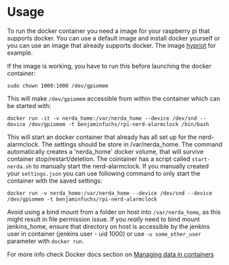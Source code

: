 # Usage

To run the docker container you need a image for your raspberry pi that supports
docker. You can use a default image and install docker yourself or you can use
an image that already supports docker. The image
[hypriot](https://blog.hypriot.com/getting-started-with-docker-on-your-arm-device/)
for example.

If the image is working, you have to run this before launching the docker container:
```
sudo chown 1000:1000 /dev/gpiomem
```

This will make `/dev/gpiomem` accessible from within the container which can be started with:

```
docker run -it -v nerda_home:/var/nerda_home --device /dev/snd --device /dev/gpiomem -t benjaminfuchs/rpi-nerd-alarmclock /bin/bash
```

This will start an docker container that already has all set up for the
nerd-alarmclock. The settings should be store in /var/nerda_home. The
command automatically creates a 'nerda_home' docker volume, that will
survive container stop/restart/deletion. The cointainer has a script called
`start-nerda.sh` to manually start the nerd-alarmclock. If you manually created your
`settings.json` you can use following command to only start the container with
the saved settings:

```
docker run -v nerda_home:/var/nerda_home --device /dev/snd --device /dev/gpiomem -t benjaminfuchs/rpi-nerd-alarmclock
```

Avoid using a bind mount from a folder on host into `/var/nerda_home`, as this
might result in file permission issue. If you _really_ need to bind mount
jenkins_home, ensure that directory on host is accessible by the jenkins user in
container (jenkins user - uid 1000) or use `-u some_other_user` parameter with
`docker run`.

For more info check Docker docs section on [Managing data in
containers](https://docs.docker.com/engine/tutorials/dockervolumes/)
